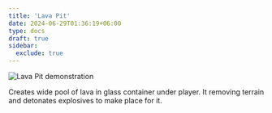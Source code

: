 ```yaml
---
title: 'Lava Pit'
date: 2024-06-29T01:36:19+06:00
type: docs
draft: true
sidebar:
  exclude: true
---
```


![Lava Pit demonstration](/images/twitch-integation/lavapit.gif)

 Creates wide pool of lava in glass container under player. It removing terrain and detonates explosives to make place for it.